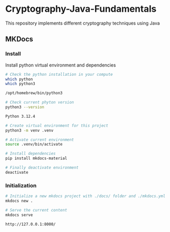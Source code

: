 # Cryptography-Java-Fundamentals

This repository implements different cryptography techniques using Java

## MKDocs

### Install

Install python virtual environment and dependencies

```bash
# Check the python installation in your compute
which python
which python3

/opt/homebrew/bin/python3

# Check current phyton version
python3 --version

Python 3.12.4

# Create virtual environment for this project
python3 -m venv .venv

# Activate current environment
source .venv/bin/activate

# Install dependencies
pip install mkdocs-material

# Finally deactivate environment
deactivate
```

### Initialization

```bash
# Initialize a new mkdocs project with ./docs/ folder and ./mkdocs.yml files.
mkdocs new .

# Serve the current content
mkdocs serve

http://127.0.0.1:8000/
```
